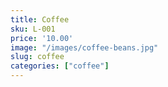 ```yaml
---
title: Coffee
sku: L-001
price: '10.00'
image: "/images/coffee-beans.jpg"
slug: coffee
categories: ["coffee"]
---
```

